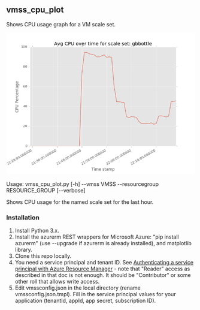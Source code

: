 ## vmss_cpu_plot

Shows CPU usage graph for a VM scale set.

![CPU graph screenshot](./docs/cpu_graph.png)

Usage: vmss_cpu_plot.py [-h] --vmss VMSS --resourcegroup RESOURCE_GROUP [--verbose]

Shows CPU usage for the named scale set for the last hour.

### Installation
  1. Install Python 3.x.
  2. Install the azurerm REST wrappers for Microsoft Azure: "pip install azurerm" (use --upgrade if azurerm is already installed), and matplotlib library.
  3. Clone this repo locally. 
  4. You need a service principal and tenant ID. See [Authenticating a service principal with Azure Resource Manager](https://azure.microsoft.com/en-us/documentation/articles/resource-group-authenticate-service-principal/) - note that "Reader" access as described in that doc is not enough. It should be "Contributor" or some other roll that allows write access.
  6. Edit vmssconfig.json in the local directory (rename vmssconfig.json.tmpl). Fill in the service principal values for your application (tenantId, appId, app secret, subscription ID).

  
